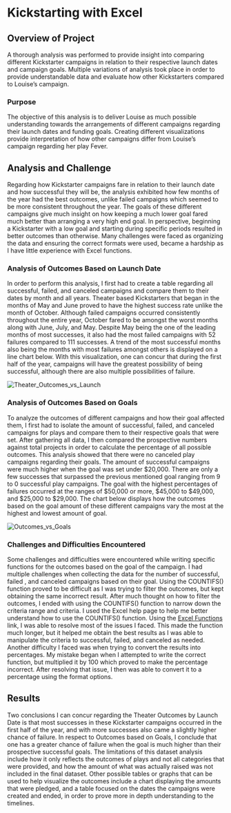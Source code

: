 #  Kickstarting with Excel

## Overview of Project
A thorough analysis was performed to provide insight into comparing different Kickstarter campaigns in relation to their respective launch dates and campaign goals. Multiple variations of analysis took place in order to provide understandable data and evaluate how other Kickstarters compared to Louise’s campaign.   

### Purpose
The objective of this analysis is to deliver Louise as much possible understanding towards the arrangements of different campaigns regarding their launch dates and funding goals. Creating different visualizations provide interpretation of how other campaigns differ from Louise’s campaign regarding her play Fever. 

## Analysis and Challenge
Regarding how Kickstarter campaigns fare in relation to their launch date and how successful they will be, the analysis exhibited how few months of the year had the best outcomes, unlike failed campaigns which seemed to be more consistent throughout the year. The goals of these different campaigns give much insight on how keeping a much lower goal fared much better than arranging a very high end goal. In perspective, beginning a Kickstarter with a low goal and starting during specific periods resulted in better outcomes than otherwise. Many challenges were faced as organizing the data and ensuring the correct formats were used, became a hardship as I have little experience with Excel functions.

### Analysis of Outcomes Based on Launch Date
In order to perform this analysis, I first had to create a table regarding all successful, failed, and canceled campaigns and compare them to their dates by month and all years. Theater based Kickstarters that began in the months of May and June proved to have the highest success rate unlike the month of October. Although failed campaigns occurred consistently throughout the entire year, October fared to be amongst the worst months along with June, July, and May. Despite May being the one of the leading months of most successes, it also had the most failed campaigns with 52 failures compared to 111 successes. A trend of the most successful months also being the months with most failures amongst others is displayed on a line chart below. With this visualization, one can concur that during the first half of the year, campaigns will have the greatest possibility of being successful, although there are also multiple possibilities of failure.

![Theater_Outcomes_vs_Launch](https://user-images.githubusercontent.com/111406957/187168579-3b95d4c0-af89-49bf-968e-0a05c59f5dff.png)


### Analysis of Outcomes Based on Goals
To analyze the outcomes of different campaigns and how their goal affected them, I first had to isolate the amount of successful, failed, and canceled campaigns for plays and compare them to their respective goals that were set. After gathering all data, I then compared the prospective numbers against total projects in order to calculate the percentage of all possible outcomes. This analysis showed that there were no canceled play campaigns regarding their goals. The amount of successful campaigns were much higher when the goal was set under $20,000. There are only a few successes that surpassed the previous mentioned goal ranging from 9 to 0 successful play campaigns. The goal with the highest percentages of failures occurred at the ranges of  $50,000 or more, $45,000 to $49,000, and $25,000 to $29,000. The chart below displays how the outcomes based on the goal amount of these different campaigns vary the most at the highest and lowest amount of goal.

![Outcomes_vs_Goals](https://user-images.githubusercontent.com/111406957/187168653-097629ec-eefa-45e3-b6a1-6061d7facd4d.png)


### Challenges and Difficulties Encountered
Some challenges and difficulties were encountered while writing specific functions for the outcomes based on the goal of the campaign. I had multiple challenges when collecting the data for the number of successful, failed , and canceled campaigns based on their goal. Using the COUNTIFS() function proved to be difficult as I was trying to filter the outcomes, but kept obtaining the same incorrect result. After much thought on how to filter the outcomes, I ended with using the COUNTIFS() function to narrow down the criteria range and criteria. I used the Excel help page to help me better understand how to use the COUNTIFS() function. Using the [Excel Functions](https://support.microsoft.com/en-us/office/countifs-function-dda3dc6e-f74e-4aee-88bc-aa8c2a866842?ns=excel&version=90&syslcid=1033&uilcid=1033&appver=zxl900&helpid=xlmain11.chm60529&ui=en-us&rs=en-us&ad=us) link, I was able to resolve most of the issues I faced. This made the function much longer, but it helped me obtain the best results as I was able to manipulate the criteria to successful, failed, and canceled as needed. Another difficulty I faced was when trying to convert the results into percentages. My mistake began when I attempted to write the correct function, but multiplied it by 100 which proved to make the percentage incorrect. After resolving that issue, I then was able to convert it to a percentage using the format options.

## Results
Two conclusions I can concur regarding the Theater Outcomes by Launch Date is that most successes in these Kickstarter campaigns occurred in the first half of the year, and with more successes also came a slightly higher chance of failure. In respect to Outcomes based on Goals, I conclude that one has a greater chance of failure when the goal is much higher than their prospective successful goals. The limitations of this dataset analysis include how it only reflects the outcomes of plays and not all categories that were provided, and how the amount of what was actually raised was not included in the final dataset. Other possible tables or graphs that can be used to help visualize the outcomes include a chart displaying the amounts that were pledged, and a table focused on the dates the campaigns were created and ended, in order to prove more in depth understanding to the timelines. 
